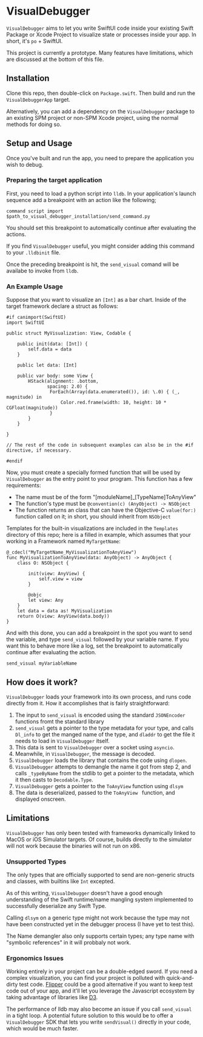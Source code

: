 # VisualDebugger

`VisualDebugger` aims to let you write SwiftUI code inside your existing Swift Package or Xcode Project to visualize state or processes inside your app. In short, it's `po` + SwiftUI. 

This project is currently a prototype. Many features have limitations, which are discussed at the bottom of this file. 

## Installation

Clone this repo, then double-click on `Package.swift`.  Then  build and run the `VisualDebuggerApp` target. 

Alternatively, you can add a dependency on the `VisualDebugger` package to an existing SPM project or non-SPM Xcode 
project, using the normal methods for doing so. 

## Setup and Usage

Once you've built and run the app, you need to prepare the application you wish to debug.

### Preparing the target application

First, you need to load a python script into `lldb`.  In your application's launch sequence add a breakpoint with an action like the following;

`command script import $path_to_visual_debugger_installation/send_command.py`

You should set this breakpoint to automatically continue after evaluating the actions.

If you find `VisualDebugger` useful, you might consider adding this command to your `.lldbinit` file. 

Once the preceding breakpoint is hit, the `send_visual` comand will be availabe to invoke from `lldb`. 

### An Example Usage

Suppose that you want to visualize an `[Int]` as a bar chart. Inside of the target framework declare a struct as follows: 

```
#if canimport(SwiftUI)
import SwiftUI

public struct MyVisualization: View, Codable {
    
    public init(data: [Int]) {
        self.data = data
    }
    
    public let data: [Int]
    
    public var body: some View {
        HStack(alignment: .bottom,
               spacing: 2.0) {
                ForEach(Array(data.enumerated()), id: \.0) { (_, magnitude) in
                    Color.red.frame(width: 10, height: 10 * CGFloat(magnitude))
                }
        }
    }
    
}

// The rest of the code in subsequent examples can also be in the #if directive, if necessary. 

#endif
```


Now, you must create a specially formed function that will be used by `VisualDebugger` as the entry point to your program. 
This function has a few requirements: 
-  The name must be of the form "[moduleName]_[TypeName]ToAnyView"
- The function's type must be `@convention(c) (AnyObject) -> NSObject`
- The function returns an class that can have the Objective-C `value(for:)`   function called on it; in short, you should inherit from `NSObject`

Templates for the built-in visualizations are included in the `Templates` directory of this repo; here is a filled in example, 
which assumes that your working in a Framework named `MyTargetName`: 

```
@_cdecl("MyTargetName_MyVisualizationToAnyView") 
func MyVisualizationToAnyView(data: AnyObject) -> AnyObject {
    class O: NSObject {
        
        init(view: AnyView) {
            self.view = view
        }
        
        @objc
        let view: Any 
    }
    let data = data as! MyVisualization
    return O(view: AnyView(data.body))
}

```

And with this done, you can add a breakpoint in the spot you want to send the variable, and type `send_visual` followed by your variable name. If you want this to behave more like a log, set the breakpoint to automatically continue after evaluating the action. 

`send_visual myVariableName`

## How does it work?

`VisualDebugger` loads your framework into its own process, and runs code directly from it. How it accomplishes that is fairly straightforward: 

1. The input to `send_visual` is encoded using the standard `JSONEncoder` functions fromt the standard library
2. `send_visual` gets a pointer to the type metadata for your type, and calls `Dl_info` to get the manged name of the type, and `dladdr` to get the file it needs to load in `VisualDebugger` itself.
3. This data is sent to `VisualDebugger` over a socket using `asyncio`.
4. Meanwhile, in `VisualDebugger`, the message is decoded.
5. `VisualDebugger` loads the library that contains the code using `dlopen`.
6. `VisualDebugger` attempts to demangle the name it got from step 2, and calls `_typeByName` from the stdlib to get a pointer to the metadata, which it then casts to `Decodable.Type`.
7. `VisualDebugger` gets a pointer to the `ToAnyView` function using `dlsym`
8. The data is deserialized, passed to the `ToAnyView ` function, and displayed onscreen.

## Limitations

`VisualDebugger` has only been tested with frameworks dynamically  linked to MacOS or iOS Simulator targets. Of course, builds directly to the simulator will not work because the binaries will not run on x86. 

### Unsupported Types

The only types that are officially supported to send are non-generic structs and classes, with builtins like `Int` excepted. 

As of this writing, `VisualDebugger` doesn't have a good enough understanding of the Swift runtime/name mangling system implemented to successfully deserialize any Swift Type. 

Calling `dlsym` on a generic type might not work because the type may not have been constructed yet in the debugger process (I have yet to test this).  

The Name demangler also only supports certain types; any type name with "symbolic references" in it will probbaly not work. 

### Ergonomics Issues

Working entirely in your project can be a double-edged sword. If you need a complex visualization, you can find your project is polluted with quick-and-dirty test code.  [Flipper](https://github.com/facebook/flipper) could be a good alternative if you want to keep test code out of your app, and it'll let you leverage the Javascript ecosystem by taking advantage of libraries like [D3](https://d3js.org).

The performance of lldb may also become an issue if you call `send_visual` in a tight loop. A potential future solution to this would be to offer a `VisualDebugger` SDK that lets you write `sendVisual()` directly in your code, which would be much faster. 
